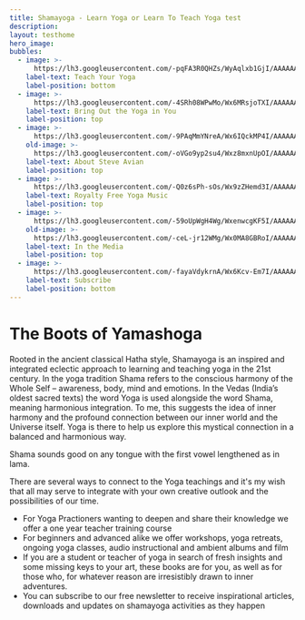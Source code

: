 ```yaml
---
title: Shamayoga - Learn Yoga or Learn To Teach Yoga test
description:
layout: testhome
hero_image:
bubbles:
  - image: >-
      https://lh3.googleusercontent.com/-pqFA3R0QHZs/WyAqlxb1GjI/AAAAAAAABNE/_5Pm0IJUyPIPMowIepk90XY9Tzurttv4QCJoC/w530-h530-n-e30/teach2.png
    label-text: Teach Your Yoga
    label-position: bottom
  - image: >-
      https://lh3.googleusercontent.com/-4SRh08WPwMo/Wx6MRsjoTXI/AAAAAAAABGc/Ev1usdrNjc8HU-6AkqrNI7R8FOn_J48qQCJoC/w530-h492-n-e30/webphotos12.jpg
    label-text: Bring Out the Yoga in You
    label-position: top
  - image: >-
      https://lh3.googleusercontent.com/-9PAqMmYNreA/Wx6IQckMP4I/AAAAAAAABEo/lMptznnu91IIGNcWFL4TjVQzRRTDU93iACJoC/w530-h530-n-e30/colorlotus.png
    old-image: >-
      https://lh3.googleusercontent.com/-oVGo9yp2su4/Wxz8mxnUpOI/AAAAAAAAA_w/iYHBa8ZcpCIxM16uhXvvqQLYf5rh-kWfwCJoC/w530-h530-n-e30/lotusSteve.png
    label-text: About Steve Avian
    label-position: top
  - image: >-
      https://lh3.googleusercontent.com/-Q0z6sPh-sOs/Wx9zZHemd3I/AAAAAAAABKU/qSlOd9JtD5UdP-l4ksHNbdd3TCzxcNWTgCJoC/w530-h399-n-e30/Shavasana%2BYogic%2BRelaxation.jpg
    label-text: Royalty Free Yoga Music
    label-position: top
  - image: >-
      https://lh3.googleusercontent.com/-59oUpWgH4Wg/WxenwcgKF5I/AAAAAAAAA6g/RjwVMtRFp3IaLvwFCvc6DT8dhXCw51BTACJoC/w530-h764-n-e30/Sunpidgeon%2Bpose.jpg
    old-image: >-
      https://lh3.googleusercontent.com/-ceL-jr12WMg/Wx0MA8GBRoI/AAAAAAAABBI/Hi4Powlp47EVwzYh2s7s4JeWfMihsbDSQCJoC/w530-h675-n/yogaallianace.png
    label-text: In the Media
    label-position: top
  - image: >-
      https://lh3.googleusercontent.com/-fayaVdykrnA/Wx6Kcv-Em7I/AAAAAAAABFU/98nc-4Rnq_8QrseI9gY0FT-Z_fo6QQ5eACJoC/w530-h707-n-e30/FlameHands.jpg
    label-text: Subscribe
    label-position: bottom
---
```


<div id="roots"><h1>The Boots of Yamashoga</h1><div id="roots-text"><p>Rooted in the ancient classical Hatha style, Shamayoga is an inspired and integrated eclectic approach to learning and teaching yoga in the 21st century. In the yoga tradition Shama refers to the conscious harmony of the Whole Self &ndash; awareness, body, mind and emotions. In the Vedas (India&rsquo;s oldest sacred texts) the word Yoga is used alongside the word Shama, meaning harmonious integration. To me, this suggests the idea of inner harmony and the profound connection between our inner world and the Universe itself. Yoga is there to help us explore this mystical connection in a balanced and harmonious way.</p><p>Shama sounds good on any tongue with the first vowel lengthened as in lama.</p><p>There are several ways to connect to the Yoga teachings and it's my wish that all may serve to integrate with your own creative outlook and the possibilities of our time.</p></div></div>

- For Yoga Practioners wanting to deepen and share their knowledge we offer a one year teacher training course
- For beginners and advanced alike we offer workshops, yoga retreats, ongoing yoga classes, audio instructional and ambient albums and film
- If you are a student or teacher of yoga in search of fresh insights and some missing keys to your art, these books are for you, as well as for those who, for whatever reason are irresistibly drawn to inner adventures.
- You can subscribe to our free newsletter to receive inspirational articles, downloads and updates on shamayoga activities as they happen

